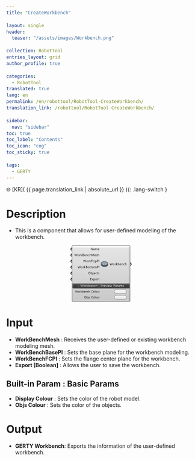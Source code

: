 ```yaml
---
title: "CreateWorkbench"

layout: single
header:
  teaser: "/assets/images/Workbench.png"

collection: RobotTool
entries_layout: grid
author_profile: true

categories:
  - RobotTool
translated: true
lang: en
permalink: /en/robottool/RobotTool-CreateWorkbench/
translation_link: /robottool/RobotTool-CreateWorkbench/

sidebar:
  nav: "sidebar"
toc: true
toc_label: "Contents"
toc_icon: "cog"
toc_sticky: true

tags: 
  - GERTY
---
```


🌐 [KR]( {{ page.translation_link | absolute_url }} ){: .lang-switch }

# Description

* This is a component that allows for user-defined modeling of the workbench.

<p align="center">  <img src="/assets/images/Workbench.png" align="center" width="32%"></p>

# Input

* **WorkBenchMesh** : Receives the user-defined or existing workbench modeling mesh.
* **WorkBenchBasePl** : Sets the base plane for the workbench modeling.
* **WorkBenchFCPl** : Sets the flange center plane for the workbench.
* **Export [Boolean]** : Allows the user to save the workbench.

## Built-in Param : Basic Params

* **Display Colour** : Sets the color of the robot model.
* **Objs Colour** : Sets the color of the objects.

# Output

* **GERTY Workbench**: Exports the information of the user-defined workbench.